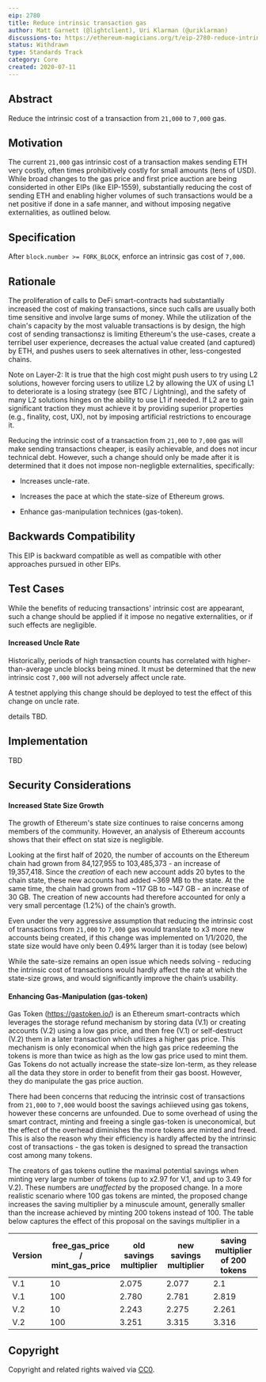 ```yaml
---
eip: 2780
title: Reduce intrinsic transaction gas
author: Matt Garnett (@lightclient), Uri Klarman (@uriklarman)
discussions-to: https://ethereum-magicians.org/t/eip-2780-reduce-intrinsic-cost-of-transactions/4413
status: Withdrawn
type: Standards Track
category: Core
created: 2020-07-11
---
```


## Abstract
Reduce the intrinsic cost of a transaction from `21,000` to `7,000` gas.

## Motivation
The current `21,000` gas intrinsic cost of a transaction makes sending ETH very costly, often times prohibitively costly for small amounts (tens of USD).
While broad changes to the gas price and first price auction are being considerted in other EIPs (like EIP-1559),
substantially reducing the cost of sending ETH and enabling higher volumes of such transactions would be a net positive if done in a safe manner,
and without imposing negative externalities, as outlined below.


## Specification
After `block.number >= FORK_BLOCK`, enforce an intrinsic gas cost of `7,000`.

## Rationale

The proliferation of calls to DeFi smart-contracts had substantially increased the cost of making transactions,
since such calls are usually both time sensitive and involve large sums of money.
While the utilization of the chain's capacity by the most valuable transactions is by design,
the high cost of sending transactionsz is limiting Ethereum's the use-cases,
create a terribel user experience,
decreases the actual value created (and captured) by ETH,
and pushes users to seek alternatives in other, less-congested chains.


Note on Layer-2: It is true that the high cost might push users to try using L2 solutions,
however forcing users to utilize L2 by allowing the UX of using L1 to deteriorate is a losing strategy (see BTC / Lightning),
and the safety of many L2 solutions hinges on the ability to use L1 if needed.
If L2 are to gain significant traction they must achieve it by providing superior properties (e.g., finality, cost, UX),
not by imposing artificial restrictions to encourage it. 


Reducing the intrinsic cost of a transaction from `21,000` to `7,000` gas will make sending transactions cheaper,
is easily achievable, and does not incur technical debt.
However, such a change should only be made after it is determined that it does not impose non-negligble externalities, specifically:

* Increases uncle-rate.

* Increases the pace at which the state-size of Ethereum grows.

* Enhance gas-manipulation technices (gas-token).


## Backwards Compatibility
This EIP is backward compatible as well as compatible with other approaches pursued in other EIPs.

## Test Cases
While the benefits of reducing transactions' intrinsic cost are appearant,
such a change should be applied if it impose no negative externalities,
or if such effects are negligible.


#### Increased Uncle Rate

Historically, periods of high transaction counts has correlated with
higher-than-average uncle blocks being mined. It must be determined that the
new intrinsic cost `7,000` will not adversely affect uncle rate.

A testnet applying this change should be deployed to test the effect of this change on uncle rate.

details TBD.


## Implementation
TBD

## Security Considerations


#### Increased State Size Growth

The growth of Ethereum's state size continues to raise concerns among members of the community.
However, an analysis of Ethereum accounts shows that their effect on stat size is negligible.

Looking at the first half of 2020, the number of accounts on the Ethereum chain had grown from 84,127,955 to 103,485,373 - an increase of 19,357,418. Since the *creation* of each new account adds 20 bytes to the chain state, these new accounts had added ~369 MB to the state.
At the same time, the chain had grown from ~117 GB to ~147 GB - an increase of 30 GB.
The creation of new accounts had therefore accounted for only a very small percentage (1.2%) of the chain’s growth.

Even under the very aggressive assumption that reducing the intrinsic cost of transactions from `21,000` to `7,000` gas would translate to x3 more new accounts being created, if this change was implemented on 1/1/2020, the state size would have only been 0.49% larger than it is today (see below)

While the sate-size remains an open issue which needs solving - reducing the intrinsic cost of transactions would hardly affect the rate at which the state-size grows, and would significantly improve the chain’s usability.


#### Enhancing Gas-Manipulation (gas-token)

Gas Token (https://gastoken.io/) is an Ethereum smart-contracts which leverages the storage refund mechanism by storing data (V.1) or creating accounts (V.2) using a low gas price, and then free (V.1) or self-destruct (V.2) them in a later transaction which utilizes a higher gas price. This mechanism is only economical when the high gas price redeeming the tokens is more than twice as high as the low gas price used to mint them.
Gas Tokens do not actually increase the state-size lon-term, as they release all the data they store in order to benefit from their gas boost.
However, they do manipulate the gas price auction.

There had been concerns that reducing the intrinsic cost of transactions from `21,000` to `7,000` would boost the savings achiieved using gas tokens, however these concerns are unfounded.
Due to some overhead of using the smart contract, minting and freeing a single gas-token is uneconomical, but the effect of the overhead diminishes the more tokens are minted and freed. 
This is also the reason why their efficiency is hardly affected by the intrinsic cost of transactions - the gas token is designed to spread the transaction cost among many tokens.

The creators of gas tokens outline the maximal potential savings when minting very large number of tokens (up to x2.97 for V.1, and up to 3.49 for V.2). These numbers are *unaffected* by the proposed change. In a more realistic scenario where 100 gas tokens are minted, the proposed change increases the saving multiplier by a minuscule amount, generally smaller than the increase achieved by minting 200 tokens instead of 100.
The table below captures the effect of this proposal on the savings multiplier in a 

| Version | free_gas_price / mint_gas_price | old savings multiplier | new savings multiplier | saving multiplier of 200 tokens |
|---|---|---|---|---|
| V.1 | 10 | 2.075 | 2.077 | 2.1 |
| V.1 | 100 | 2.780 | 2.781 | 2.819 |
| V.2 | 10 | 2.243 | 2.275 | 2.261 |
| V.2 | 100 | 3.251 | 3.315 | 3.316 |


## Copyright
Copyright and related rights waived via [CC0](/LICENSE.md).
